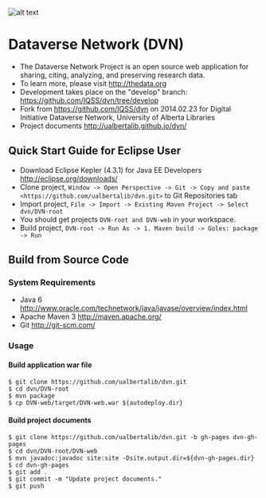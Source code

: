 ![alt text](http://www.toolkit.ualberta.ca/Toolkit%20Downloads/~/media/identity/Toolkit/Logos/UA/UA-COLOUR-180px.png "University of Alberta")

# Dataverse Network (DVN)

* The Dataverse Network Project is an open source web application for sharing, citing, analyzing, and preserving research data.
* To learn more, please visit <http://thedata.org> 
* Development takes place on the "develop" branch: <https://github.com/IQSS/dvn/tree/develop> 
* Fork from <https://github.com/IQSS/dvn> on 2014.02.23 for Digital Initiative Dataverse Network, University of Alberta Libraries
* Project documents <http://ualbertalib.github.io/dvn/>

## Quick Start Guide for Eclipse User

* Download Eclipse Kepler (4.3.1) for Java EE Developers <http://eclipse.org/downloads/>
* Clone project, ```Window -> Open Perspective -> Git -> Copy and paste <https://github.com/ualbertalib/dvn.git>``` to Git Repositories tab 
* Import project, ```File -> Import -> Existing Maven Project -> Select dvn/DVN-root```
* You should get projects ```DVN-root and DVN-web``` in your workspace.
* Build project, ```DVN-root -> Run As -> 1. Maven build -> Goles: package -> Run```


## Build from Source Code

### System Requirements

* Java 6 <http://www.oracle.com/technetwork/java/javase/overview/index.html>
* Apache Maven 3 <http://maven.apache.org/>
* Git <http://git-scm.com/>

### Usage

#### Build application war file

```shell
$ git clone https://github.com/ualbertalib/dvn.git
$ cd dvn/DVN-root
$ mvn package
$ cp DVN-web/target/DVN-web.war ${autodeploy.dir}
```

#### Build project documents

```shell
$ git clone https://github.com/ualbertalib/dvn.git -b gh-pages dvn-gh-pages
$ cd dvn/DVN-root/DVN-web
$ mvn javadoc:javadoc site:site -Dsite.output.dir=${dvn-gh-pages.dir}
$ cd dvn-gh-pages
$ git add .
$ git commit -m "Update project documents."
$ git push
```
